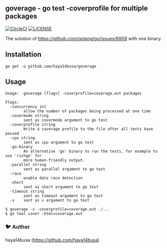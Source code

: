 ## goverage - go test -coverprofile for multiple packages

[![CircleCI](https://circleci.com/gh/haya14busa/goverage.svg?style=svg)](https://circleci.com/gh/haya14busa/goverage)
[![LICENSE](https://img.shields.io/badge/license-MIT-blue.svg)](LICENSE)

The solution of https://github.com/golang/go/issues/6909 with one binary.

## Installation

```
go get -u github.com/haya14busa/goverage
```

## Usage

```
Usage:  goverage [flags] -coverprofile=coverage.out packages

Flags:
  -concurrency int
        allow the number of packages being processed at one time
  -covermode string
        sent as covermode argument to go test
  -coverprofile string
        Write a coverage profile to the file after all tests have passed
  -cpu string
        sent as cpu argument to go test
  -go-binary
        An alternative 'go' binary to run the tests, for example to use 'richgo' for
        more human-friendly output.
  -parallel string
        sent as parallel argument to go test
  -race
        enable data race detection
  -short
        sent as short argument to go test
  -timeout string
        sent as timeout argument to go test
  -v    sent as v argument to go test
```

```
$ goverage -v -coverprofile=coverage.out ./...
$ go tool cover -html=coverage.out
```

### :bird: Author
haya14busa (https://github.com/haya14busa)
